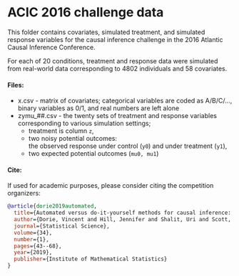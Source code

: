 # ACIC 2016 challenge data

This folder contains covariates, simulated treatment, and simulated response variables 
for the causal inference challenge in the 2016 Atlantic Causal Inference Conference. 

For each of 20 conditions, treatment and response data were simulated from real-world data 
corresponding to 4802 individuals and 58 covariates.


#### Files:
  * x.csv - matrix of covariates; categorical variables are coded as A/B/C/..., 
            binary variables as 0/1, and real numbers are left alone
  * zymu_##.csv - the twenty sets of treatment and response variables corresponding to various simulation settings; 
      * treatment is column `z`, 
      * two noisy potential outcomes:  
        the observed response under control (`y0`) and under treatment (`y1`), 
      * two expected potential outcomes (`mu0, mu1`)

#### Cite:
If used for academic purposes, please consider citing the competition organizers:
```bibtex
@article{dorie2019automated,
  title={Automated versus do-it-yourself methods for causal inference: Lessons learned from a data analysis competition},
  author={Dorie, Vincent and Hill, Jennifer and Shalit, Uri and Scott, Marc and Cervone, Dan},
  journal={Statistical Science},
  volume={34},
  number={1},
  pages={43--68},
  year={2019},
  publisher={Institute of Mathematical Statistics}
}
```
